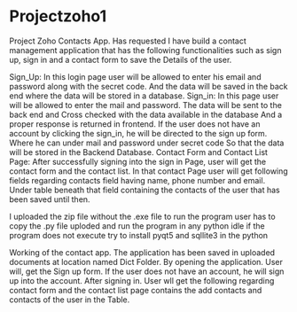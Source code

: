 # Projectzoho1
 
Project Zoho Contacts App. Has requested I have build a contact management application that has the following functionalities such as sign up, sign in and a contact form to save the Details of the user.

Sign_Up: In this login page user will be allowed to enter his email and password along with the secret code. And the data will be saved in the back end where the data will be stored in a database. Sign_in: In this page user will be allowed to enter the mail and password. The data will be sent to the back end and Cross checked with the data available in the database And a proper response is returned in frontend. If the user does not have an account by clicking the sign_in, he will be directed to the sign up form. Where he can under mail and password under secret code So that the data will be stored in the Backend Database. Contact Form and Contact List Page: After successfully signing into the sign in Page, user will get the contact form and the contact list. In that contact Page user will get following fields regarding contacts field having name, phone number and email. Under table beneath that field containing the contacts of the user that has been saved until then.

I uploaded the zip file without the .exe file to run the program user has to copy the .py file uploded and run the program in any python idle if the program does not execute try to install pyqt5 and sqllite3 in the python

Working of the contact app. The application has been saved in uploaded documents at location named Dict Folder. By opening the application. User will, get the Sign up form. If the user does not have an account, he will sign up into the account. After signing in. User wll get the following regarding contact form and the contact list page contains the add contacts and contacts of the user in the Table.
